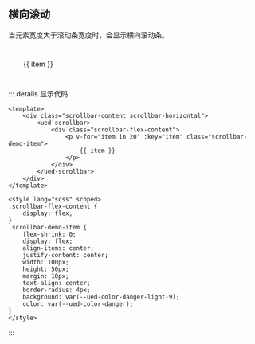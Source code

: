 ## 横向滚动

当元素宽度大于滚动条宽度时，会显示横向滚动条。

<div class="scrollbar-content scrollbar-horizontal">
  <ued-scrollbar>
    <div class="scrollbar-flex-content">
      <p v-for="item in 20" :key="item" class="scrollbar-demo-item">
        {{ item }}
      </p>
    </div>
  </ued-scrollbar>
</div>

<style scoped>
.scrollbar-flex-content {
	display: flex;
}
.scrollbar-flex-content > .scrollbar-demo-item {
	flex-shrink: 0;
	display: flex;
	align-items: center;
	justify-content: center;
	width: 100px;
	height: 50px;
	margin: 10px;
	text-align: center;
	border-radius: 4px;
	background: var(--ued-color-danger-light-9);
	color: var(--ued-color-danger);
}
</style>

::: details 显示代码

```vue
<template>
	<div class="scrollbar-content scrollbar-horizontal">
		<ued-scrollbar>
			<div class="scrollbar-flex-content">
				<p v-for="item in 20" :key="item" class="scrollbar-demo-item">
					{{ item }}
				</p>
			</div>
		</ued-scrollbar>
	</div>
</template>

<style lang="scss" scoped>
.scrollbar-flex-content {
	display: flex;
}
.scrollbar-demo-item {
	flex-shrink: 0;
	display: flex;
	align-items: center;
	justify-content: center;
	width: 100px;
	height: 50px;
	margin: 10px;
	text-align: center;
	border-radius: 4px;
	background: var(--ued-color-danger-light-9);
	color: var(--ued-color-danger);
}
</style>
```

:::
